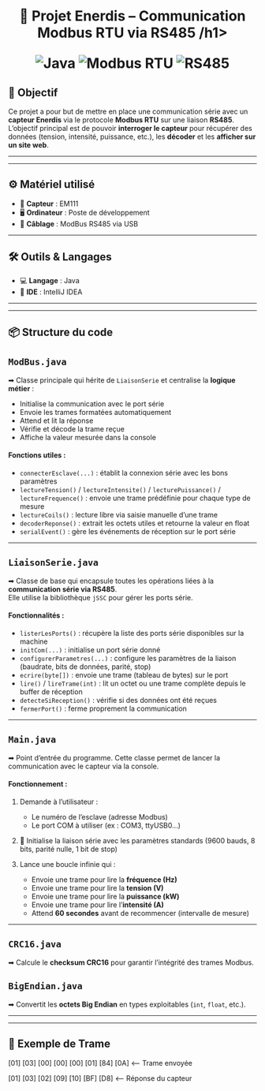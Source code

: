 <h1 align="center">🔌 Projet Enerdis – Communication Modbus RTU via RS485 /h1>


![Java](https://img.shields.io/badge/Java-%23181717.svg?style=for-the-badge&logo=java&logoColor=white)
![Modbus RTU](https://img.shields.io/badge/Modbus%20RTU-Protocol-blue?style=for-the-badge)
![RS485](https://img.shields.io/badge/RS485-Serial-green?style=for-the-badge)

## 🎯 Objectif

Ce projet a pour but de mettre en place une communication série avec un **capteur Enerdis** via le protocole **Modbus RTU** sur une liaison **RS485**.  
L’objectif principal est de pouvoir **interroger le capteur** pour récupérer des données (tension, intensité, puissance, etc.), les **décoder** et les **afficher sur un site web**.

---
---

## ⚙️ Matériel utilisé

- 🧭 **Capteur** : EM111
- 🖥️ **Ordinateur** : Poste de développement
- 🔧 **Câblage** : ModBus RS485 via USB

---

## 🛠️ Outils & Langages

- 💻 **Langage** : Java  
- 🧠 **IDE** : IntelliJ IDEA  

---
---

## 📦 Structure du code

## `ModBus.java`
➡ Classe principale qui hérite de `LiaisonSerie` et centralise la **logique métier** :
- Initialise la communication avec le port série
- Envoie les trames formatées automatiquement
- Attend et lit la réponse
- Vérifie et décode la trame reçue
- Affiche la valeur mesurée dans la console

#### Fonctions utiles :
- `connecterEsclave(...)` : établit la connexion série avec les bons paramètres
- `lectureTension()` / `lectureIntensite()` / `lecturePuissance()` / `lectureFrequence()` : envoie une trame prédéfinie pour chaque type de mesure
- `lectureCoils()` : lecture libre via saisie manuelle d’une trame
- `decoderReponse()` : extrait les octets utiles et retourne la valeur en float
- `serialEvent()` : gère les événements de réception sur le port série

---

## `LiaisonSerie.java`
➡ Classe de base qui encapsule toutes les opérations liées à la **communication série via RS485**.  
Elle utilise la bibliothèque `jSSC` pour gérer les ports série.

#### Fonctionnalités :
-  `listerLesPorts()` : récupère la liste des ports série disponibles sur la machine
-  `initCom(...)` : initialise un port série donné
-  `configurerParametres(...)` : configure les paramètres de la liaison (baudrate, bits de données, parité, stop)
-  `ecrire(byte[])` : envoie une trame (tableau de bytes) sur le port
-  `lire()` / `lireTrame(int)` : lit un octet ou une trame complète depuis le buffer de réception
-  `detecteSiReception()` : vérifie si des données ont été reçues
-  `fermerPort()` : ferme proprement la communication

---

## `Main.java`
➡ Point d’entrée du programme. Cette classe permet de lancer la communication avec le capteur via la console.

#### Fonctionnement :
1. Demande à l’utilisateur :
   - Le numéro de l’esclave (adresse Modbus)
   - Le port COM à utiliser (ex : COM3, ttyUSB0…)

2. 🔧 Initialise la liaison série avec les paramètres standards (9600 bauds, 8 bits, parité nulle, 1 bit de stop)

3. Lance une boucle infinie qui :
   - Envoie une trame pour lire la **fréquence (Hz)**
   - Envoie une trame pour lire la **tension (V)**
   - Envoie une trame pour lire la **puissance (kW)**
   - Envoie une trame pour lire l’**intensité (A)**
   - Attend **60 secondes** avant de recommencer (intervalle de mesure)
  
---

## `CRC16.java`
➡ Calcule le **checksum CRC16** pour garantir l’intégrité des trames Modbus.

## `BigEndian.java`
➡ Convertit les **octets Big Endian** en types exploitables (`int`, `float`, etc.).



---
---

## 🔁 Exemple de Trame

[01] [03] [00] [00] [00] [01] [84] [0A]   <-- Trame envoyée

[01] [03] [02] [09] [10] [BF] [D8]  <-- Réponse du capteur
